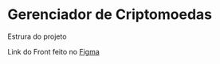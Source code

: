 # Gerenciador de Criptomoedas

Estrura do projeto 

Link do Front feito no <a href="https://www.figma.com/file/CDlDBVkUsT4wT4RWnt7RDb/front-gerenciador-cripto?type=design&node-id=0%3A1&t=D9hAOaDm3jBPNbLq-1" target="_blank">Figma</a>
